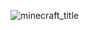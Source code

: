![minecraft_title](https://github.com/user-attachments/assets/2048cdd8-c197-4c99-a52d-99759e4ea266)
